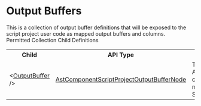 # Output Buffers

<div class="LanguageSummary"><div class ="SummaryItem">This is a collection of output buffer definitions that will be exposed to the script project user code as mapped output buffers and columns.</div></div><div class="SchemaBindingGroup"><div class="SchemaBindingGroupHeader">Permitted Collection Child Definitions</div><table id="SchemaBindingList" class="SchemaBindingList"><tbody><tr><th class="SchemaBindingNameColumnHeader">Child</th><th class="SchemaBindingTypeColumnHeader">API Type</th><th class="SchemaBindingSummaryColumnHeader">Description</th></tr><tr class="cd0"><td class="SchemaBindingName"><span class="punc">&lt;</span><a href=Varigence.Languages.Biml.Script.AstComponentScriptProjectOutputBufferNode.html">OutputBuffer</a><span class="punc"> /&gt;</span></td><td class="SchemaBindingType"><a href="../api-reference/Varigence.Languages.Biml.Script.AstComponentScriptProjectOutputBufferNode.html">AstComponentScriptProjectOutputBufferNode</a></td><td class="SchemaBindingSummary">The AstComponentScriptProjectOutputBufferNode corresponds directly to output buffer column mappings within a SQL Server Integration Services dataflow Script Component.</td></tr></tbody></table></div>